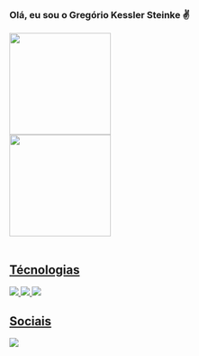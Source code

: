 ###  Olá, eu sou o Gregório Kessler Steinke ✌️
 <div>
  <a href="https://github.com/gregoriok">
  <img height="180em" src="https://github-readme-stats.vercel.app/api?username=gregoriok&show_icons=true&theme=gruvbox&include_all_commits=true&count_private=true"/></br>
   
  <img height="180em" src="https://github-readme-stats.vercel.app/api/top-langs/?username=gregoriok&layoutt&langs_count=7&theme=gruvbox"/>
</div>
<div style="display: inline_block"><br>
 
   ## Técnologias

 <div style="display: inline_block"</br>
  <img align: "center" src="https://img.shields.io/badge/Python-3DDC84?style=for-the-badge&logo=python&logoColor=white"/>
  <img align: "center" src="https://img.shields.io/badge/Java-ED8B00?style=for-the-badge&logo=java&logoColor=white"/>
  <img align: "center" src="https://img.shields.io/badge/C%2B%2B-00599C?style=for-the-badge&logo=c%2B%2B&logoColor=white"/>      
</div>

  
 ## Sociais
 <div>
  <a href="https://www.linkedin.com/in/gregorio-kessler-9b016b153/" target="_blank"><img src="https://img.shields.io/badge/-LinkedIn-%230077B5?style=for-the-badge&logo=linkedin&logoColor=white" target="_blank"></a> 
 </div>
 
 
 
